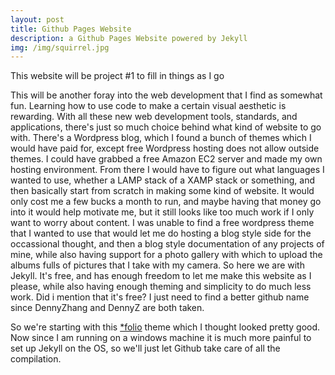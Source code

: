 ```yaml
---
layout: post
title: Github Pages Website
description: a Github Pages Website powered by Jekyll
img: /img/squirrel.jpg
---
```


This website will be project #1 to fill in things as I go 

This will be another foray into the web development that I find as somewhat fun. Learning how to use code to make a certain visual aesthetic is rewarding. With all these new web development tools, standards, and applications, there's just so much choice behind what kind of website to go with. There's a Wordpress blog, which I found a bunch of themes which I would have paid for, except free Wordpress hosting does not allow outside themes. I could have grabbed a free Amazon EC2 server and made my own hosting environment. From there I would have to figure out what languages I wanted to use, whether a LAMP stack of a XAMP stack or something, and then basically start from scratch in making some kind of website. It would only cost me a few bucks a month to run, and maybe having that money go into it would help motivate me, but it still looks like too much work if I only want to worry about content. I was unable to find a free wordpress theme that I wanted to use that would let me do hosting a blog style side for the occassional thought, and then a blog style documentation of any projects of mine, while also having support for a photo gallery with which to upload the albums fulls of pictures that I take with my camera. So here we are with Jekyll. It's free, and has enough freedom to let me make this website as I please, while also having enough theming and simplicity to do much less work. Did i mention that it's free? I just need to find a better github name since DennyZhang and DennyZ are both taken.	

So we're starting with this <a href="https://github.com/bogoli/-folio">*folio</a> theme which I thought looked pretty good. Now since I am running on a windows machine it is much more painful to set up Jekyll on the OS, so we'll just let Github take care of all the compilation.